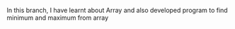 In this branch, I have learnt about Array and also developed program to find minimum and maximum from array